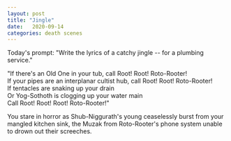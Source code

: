 ```yaml
---
layout: post
title: "Jingle"
date:   2020-09-14
categories: death scenes
---
```

Today's prompt: "Write the lyrics of a catchy jingle -- for a plumbing service."

"If there's an Old One in your tub, call Root! Root! Roto-Rooter!   
If your pipes are an interplanar cultist hub, call Root! Root! Roto-Rooter!   
If tentacles are snaking up your drain    
Or Yog-Sothoth is clogging up your water main   
Call Root! Root! Root! Roto-Rooter!"

You stare in horror as Shub-Niggurath's young ceaselessly burst from your mangled kitchen sink, the Muzak from Roto-Rooter's phone system unable to drown out their screeches.
